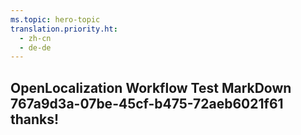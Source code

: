 ```yaml
---
ms.topic: hero-topic
translation.priority.ht: 
  - zh-cn
  - de-de
---
```

## OpenLocalization Workflow Test MarkDown 767a9d3a-07be-45cf-b475-72aeb6021f61 thanks!
